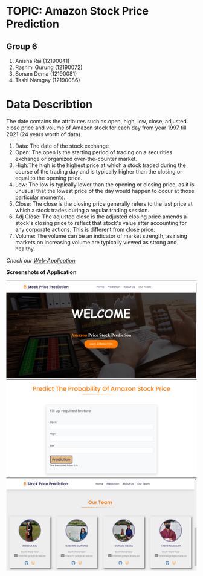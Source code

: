 # TOPIC: Amazon Stock Price Prediction
## Group 6
1. Anisha Rai (12190041)
2. Rashmi Gurung (12190072)
3. Sonam Dema (12190081)
4. Tashi Namgay (12190086)

# Data Describtion
The date contains the attributes such as open, high, low, close, adjusted close price and volume of Amazon stock for each day from year 1997 till 2021 (24 years worth of data).
1. Data: The date of the stock exchange
2. Open: The open is the starting period of trading on a securities exchange or organized over-the-counter market.
3. High:The high is the highest price at which a stock traded during the course of the trading day and is typically higher than the closing or equal to the opening price.
4. Low: The low is typically lower than the opening or closing price, as it is unusual that the lowest price of the day would happen to occur at those particular moments.
5. Close: The close is the closing price generally refers to the last price at which a stock trades during a regular trading session.
6. Adj Close: The adjusted close is the adjusted closing price amends a stock's closing price to reflect that stock's value after accounting for any corporate actions. This is different from close price.
7. Volume: The volume can be an indicator of market strength, as rising markets on increasing volume are typically viewed as strong and healthy.


*Check our [Web-Application](https://amazon-stock-price-prediction.herokuapp.com)*

**Screenshots of Application**

<img src='https://github.com/Rushme-G/Mini-Project/blob/master/Images/PAGE1.png'>

<img src='https://github.com/Rushme-G/Mini-Project/blob/master/Images/PAGE2.png'>

<img src='https://github.com/Rushme-G/Mini-Project/blob/master/Images/PAGE3.png'>

